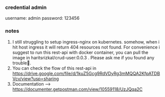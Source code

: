 ### credential admin
username: admin
password: 123456

### notes
1. I still struggling to setup ingress-nginx on kubernetes. somehow, when i hit host ingress it will return 404 resources not found. For convenience i suggest to run this rest-api with docker container, you can pull the image in haritsrizkal/crud-user:0.0.3 . Please ask me if you found any trouble🙂.
2. You can check the flow of this rest-api in https://drive.google.com/file/d/1kuZ5Gcg9RdVDyRg3mMQQA2KfpATDBVcv/view?usp=sharing
3. Documentation --> https://documenter.getpostman.com/view/10559118/UzJQqa2C